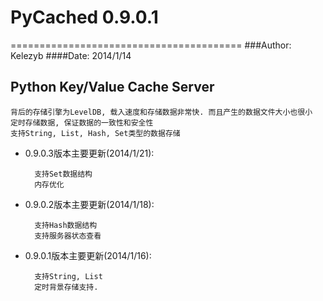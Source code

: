 # PyCached 0.9.0.1
========================================
###Author: Kelezyb
####Date: 2014/1/14

## Python Key/Value Cache Server

	背后的存储引擎为LevelDB, 载入速度和存储数据非常快. 而且产生的数据文件大小也很小
	定时存储数据, 保证数据的一致性和安全性
	支持String, List, Hash, Set类型的数据存储

* 0.9.0.3版本主要更新(2014/1/21):

		支持Set数据结构
	    内存优化

* 0.9.0.2版本主要更新(2014/1/18):

    	支持Hash数据结构
	    支持服务器状态查看

* 0.9.0.1版本主要更新(2014/1/16):

    	支持String, List
    	定时背景存储支持.